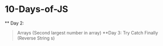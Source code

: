 # 10-Days-of-JS
** Day 2: 
> Arrays (Second largest number in array)
**Day 3: 
> Try Catch Finally (Reverse String s)